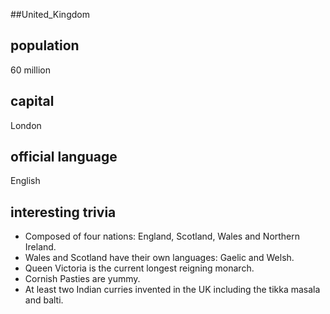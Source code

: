 ##United_Kingdom
## population
60 million

## capital
London
 
## official language
English

## interesting trivia
* Composed of four nations: England, Scotland, Wales and Northern Ireland.
* Wales and Scotland have their own languages: Gaelic and Welsh.
* Queen Victoria is the current longest reigning monarch. 
* Cornish Pasties are yummy.
* At least two Indian curries invented in the UK including the tikka masala and balti.


